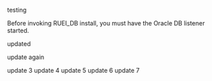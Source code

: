 testing

Before invoking RUEI_DB install, you must have the Oracle DB listener started.

updated

update again

update 3
update 4
update 5
update 6
update 7
